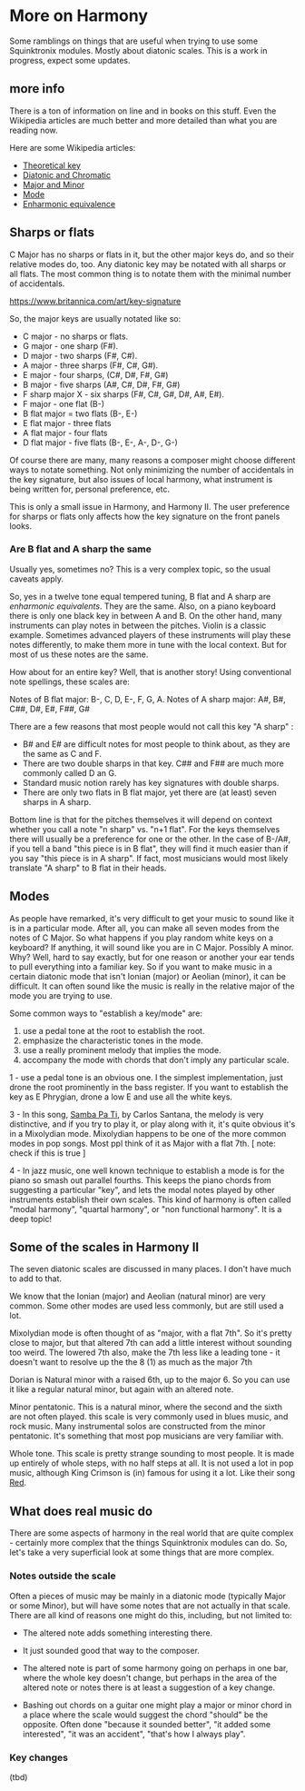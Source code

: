 # More on Harmony

Some ramblings on things that are useful when trying to use some Squinktronix modules. Mostly about diatonic scales. This is a work in progress, expect some updates.

## more info

There is a ton of information on line and in books on this stuff. Even the Wikipedia articles are much better and more detailed than what you are reading now.

Here are some Wikipedia articles:

* [Theoretical key](https://en.wikipedia.org/wiki/Theoretical_key)
* [Diatonic and Chromatic](https://en.wikipedia.org/wiki/Diatonic_and_chromatic)
* [Major and Minor](https://en.wikipedia.org/wiki/Major_and_minor)
* [Mode](https://en.wikipedia.org/wiki/Mode_(music))
* [Enharmonic equivalence](https://en.wikipedia.org/wiki/Enharmonic_equivalence)

## Sharps or flats

 C Major has no sharps or flats in it, but the other major keys do, and so their relative modes do, too. Any diatonic key may be notated with all sharps or all flats. The most common thing is to notate them with the minimal number of accidentals.

https://www.britannica.com/art/key-signature

So, the major keys are usually notated like so:

* C major - no sharps or flats.
* G major - one sharp (F#).
* D major - two sharps (F#, C#).
* A major - three sharps (F#, C#, G#).
* E major - four sharps, (C#, D#, F#, G#)
* B major - five sharps (A#, C#, D#, F#, G#)
* F sharp major X - six sharps (F#, C#, G#, D#, A#, E#).
* F major - one flat (B-)
* B flat major = two flats (B-, E-)
* E flat major - three flats
* A flat major - four flats
* D flat major - five flats (B-, E-, A-, D-, G-)

Of course there are many, many reasons a composer might choose different ways to notate something. Not only minimizing the number of accidentals in the key signature, but also issues of local harmony, what instrument is being written for, personal preference, etc.

This is only a small issue in Harmony, and Harmony II. The user preference for sharps or flats only affects how the key signature on the front panels looks.

### Are B flat and A sharp the same

Usually yes, sometimes no? This is a very complex topic, so the usual caveats apply.

So, yes in a twelve tone equal tempered tuning, B flat and A sharp are _enharmonic equivalents_. They are the same. Also, on a piano keyboard there is only one black key in between A and B. On the other hand, many instruments can play notes in between the pitches. Violin is a classic example. Sometimes advanced players of these instruments will play these notes differently, to make them more in tune with the local context. But for most of us these notes are the same.

How about for an entire key? Well, that is another story! Using conventional note spellings, these scales are:

Notes of B flat major: B-, C, D, E-, F, G, A.
Notes of A sharp major: A#, B#, C##, D#, E#, F##, G#

There are a few reasons that most people would not call this key "A sharp" :

* B# and E# are difficult notes for most people to think about, as they are the same as C and F.
* There are two double sharps in that key. C## and F## are much more commonly called D an G.
* Standard music notion rarely has key signatures with double sharps.
* There are only two flats in B flat major, yet there are (at least) seven sharps in A sharp.

Bottom line is that for the pitches themselves it will depend on context whether you call a note "n sharp" vs. "n+1 flat". For the keys themselves there will usually be a preference for one or the other. In the case of B-/A#, if you tell a band "this piece is in B flat", they will find it much easier than if you say "this piece is in A sharp". If fact, most musicians would most likely translate "A sharp" to B flat in their heads.

## Modes

As people have remarked, it's very difficult to get your music to sound like it is in a particular mode. After all, you can make all seven modes from the notes of C Major. So what happens if you play random white keys on a keyboard? If anything, it will sound like you are in C Major. Possibly A minor. Why? Well, hard to say exactly, but for one reason or another your ear tends to pull everything into a familiar key. So if you want to make music in a certain diatonic mode that isn't Ionian (major) or Aeolian (minor), it can be difficult. It can often sound like the music is really in the relative major of the mode you are trying to use.

Some common ways to "establish a key/mode" are:

1. use a pedal tone at the root to establish the root.
2. emphasize the characteristic tones in the mode.
3. use a really prominent melody that implies the mode.
4. accompany the mode with chords that don't imply any particular scale.

1 - use a pedal tone is an obvious one. I the simplest implementation, just drone the root prominently in the bass register. If you want to establish the key as E Phrygian, drone a low E and use all the white keys.

3 - In this song, [Samba Pa Ti](https://www.youtube.com/watch?v=timZoOs9ozo), by Carlos Santana, the melody is very distinctive, and if you try to play it, or play along with it, it's quite obvious it's in a Mixolydian mode. Mixolydian happens to be one of the more common modes in pop songs. Most ppl think of it as Major with a flat 7th. [ note: check if this is true ]

4 - In jazz music, one well known technique to establish a mode is for the piano so smash out parallel fourths. This keeps the piano chords from suggesting a particular "key", and lets the modal notes played by other instruments establish their own scales. This kind of harmony is often called "modal harmony", "quartal harmony", or "non functional harmony". It is a deep topic!

## Some of the scales in Harmony II

The seven diatonic scales are discussed in many places. I don't have much to add to that.

We know that the Ionian (major) and Aeolian (natural minor) are very common. Some other modes are used less commonly, but are still used a lot.

Mixolydian mode is often thought of as "major, with a flat 7th". So it's pretty close to major, but that altered 7th can add a little interest without sounding too weird. The lowered 7th also, make the 7th less like a leading tone - it doesn't want to resolve up the the 8 (1) as much as the major 7th

Dorian is Natural minor with a raised 6th, up to the major 6. So you can use it like a regular natural minor, but again with an altered note.

Minor pentatonic. This is a natural minor, where the second and the sixth are not often played. this scale is very commonly used in blues music, and rock music. Many instrumental solos are constructed from the minor pentatonic. It's something that most pop musicians are very familiar with.

Whole tone. This scale is pretty strange sounding to most people. It is made up entirely of whole steps, with no half steps at all. It is not used a lot in pop music, although King Crimson is (in) famous for using it a lot. Like their song [Red](https://www.youtube.com/watch?v=X_pDwv3tpug).

## What does real music do

There are some aspects of harmony in the real world that are quite complex - certainly more complex that the things Squinktronix modules can do. So, let's take a very superficial look at some things that are more complex.

### Notes outside the scale

Often a pieces of music may be mainly in a diatonic mode (typically Major or some Minor), but will have some notes that are not actually in that scale. There are all kind of reasons one might do this, including, but not limited to:

* The altered note adds something interesting there.

* It just sounded good that way to the composer.

* The altered note is part of some harmony going on perhaps in one bar, where the whole key doesn't change, but perhaps in the area of the altered note or notes there is at least a suggestion of a key change.

* Bashing out chords on a guitar one might play a major or minor chord in a place where the scale would suggest the chord "should" be the opposite. Often done "because it sounded better", "it added  some interested", "it was an accident", "that's how I always play".

### Key changes

(tbd)

